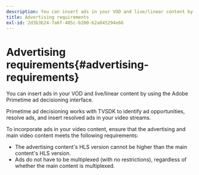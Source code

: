 ```yaml
---
description: You can insert ads in your VOD and live/linear content by using the Adobe Primetime ad decisioning interface.
title: Advertising requirements
exl-id: 2d3b3b24-7a6f-485c-b200-62a045294e66
---
```

# Advertising requirements{#advertising-requirements}

You can insert ads in your VOD and live/linear content by using the Adobe Primetime ad decisioning interface.

Primetime ad decisioning works with TVSDK to identify ad opportunities, resolve ads, and insert resolved ads in your video streams.

To incorporate ads in your video content, ensure that the advertising and main video content meets the following requirements:

* The advertising content's HLS version cannot be higher than the main content's HLS version. 
* Ads do not have to be multiplexed (with no restrictions), regardless of whether the main content is multiplexed.
